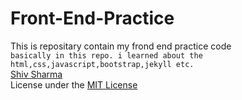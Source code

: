 # Front-End-Practice
This is repositary contain my frond end practice code<br>
```basically in this repo. i learned about the html,css,javascript,bootstrap,jekyll etc.```<br>
[Shiv Sharma](https://Shiv-sharma-111.github.io)<br>
License under the [MIT License](LICENSE)
